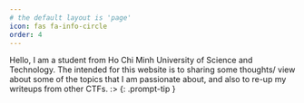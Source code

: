 ```yaml
---
# the default layout is 'page'
icon: fas fa-info-circle
order: 4
---
```


<!-- > Add Markdown syntax content to file `_tabs/about.md`{: .filepath } and it will show up on this page. -->
Hello, I am a student from Ho Chi Minh University of Science and Technology. The intended for this website is to sharing some thoughts/ view about some of the topics that I am passionate about, and also to re-up my writeups from other CTFs. :>
{: .prompt-tip }
